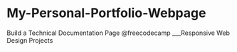 # My-Personal-Portfolio-Webpage
Build a Technical Documentation Page @freecodecamp ___Responsive Web Design Projects
